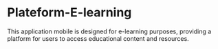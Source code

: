 # Plateform-E-learning
This application mobile is designed for e-learning purposes, providing a platform for users to access educational content and resources.
